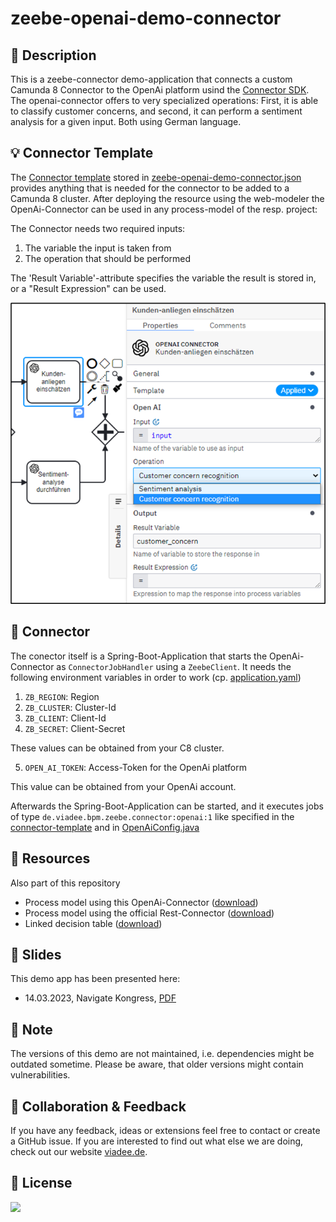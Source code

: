 # zeebe-openai-demo-connector

## :rocket: Description
This is a zeebe-connector demo-application that connects a custom Camunda 8 Connector to the OpenAi platform usind the [Connector SDK](https://docs.camunda.io/docs/components/connectors/custom-built-connectors/connector-sdk/).
The openai-connector offers to very specialized operations: First, it is able to classify customer concerns, 
and second, it can perform a sentiment analysis for a given input. Both using German language.

## :bulb: Connector Template
The [Connector template](https://docs.camunda.io/docs/components/connectors/custom-built-connectors/connector-templates/)
stored in [zeebe-openai-demo-connector.json](connector-template/zeebe-openai-demo-connector.json) provides 
anything that is needed for the connector to be added to a Camunda 8 cluster. After deploying the resource using the web-modeler
the OpenAi-Connector can be used in any process-model of the resp. project: 

The Connector needs two required inputs:

1. The variable the input is taken from
2. The operation that should be performed  

The 'Result Variable'-attribute specifies the variable the result is stored in, or a "Result Expression" can be used.

<img src="docs/openai-connector.png" width=512></img>


## :electric_plug: Connector
The conector itself is a Spring-Boot-Application that starts the OpenAi-Connector as `ConnectorJobHandler` using
a `ZeebeClient`. It needs the following environment variables in order to work 
(cp. [application.yaml](src/main/resources/application.yaml))

1. `ZB_REGION`: Region
2. `ZB_CLUSTER`: Cluster-Id
3. `ZB_CLIENT`: Client-Id
4. `ZB_SECRET`: Client-Secret

These values can be obtained from your C8 cluster.

5. `OPEN_AI_TOKEN`: Access-Token for the OpenAi platform

This value can be obtained from your OpenAi account.   

Afterwards the Spring-Boot-Application can be started, and it executes jobs of type `de.viadee.bpm.zeebe.connector:openai:1`
like specified in the [connector-template](connector-template/zeebe-openai-demo-connector.json) and in [OpenAiConfig.java](src/main/java/de/viadee/bpm/zeebe/config/OpenAiConfig.java) 

## :link: Resources

Also part of this repository

- Process model using this OpenAi-Connector ([download](docs/kundenanliegen-verarbeiten-openai-custom-connector-process-camunda-8-saas.bpmn))
- Process model using the official Rest-Connector ([download](docs/kundenanliegen-verarbeiten-rest-connector-process-camunda-8-saas.bpmn))
- Linked decision table ([download](docs/kundenanliegen-bestimmen-fachprozess-ermitteln-rules.dmn))

## :page_facing_up: Slides

This demo app has been presented here:  

-  14.03.2023, Navigate Kongress, [PDF](docs/Navigate_2023_Low-Code_Camunda_8_14032023.pdf)

## :paperclip: Note
The versions of this demo are not maintained, i.e. dependencies might be outdated sometime.
Please be aware, that older versions might contain vulnerabilities.

## :wave: Collaboration & Feedback
If you have any feedback, ideas or extensions feel free to contact or create a GitHub issue. 
If you are interested to find out what else we are doing, check out our website [viadee.de](https://www.viadee.de/en).

## :key: License
[![](https://img.shields.io/github/license/viadee/zeebe-openai-demo-connector)](https://github.com/viadee/zeebe-openai-demo-connector/blob/main/LICENSE)
